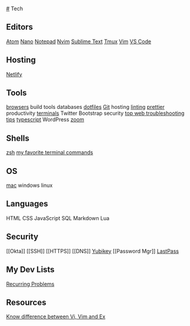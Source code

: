 [#](#.md) Tech

## Editors
[Atom](./editors/atom.md)
[Nano](./editors/nano.md)
[Notepad](./editors/notepad.md)
[Nvim](./editors/nvim.md)
[Sublime Text](./editors/sublime-text.md)
[Tmux](./editors/tmux.md)
[Vim](./editors/vim.md)
[VS Code](./editors/vs-code.md)

## Hosting
[Netlify](./hosting/netlify.md)

## Tools
[browsers](/tech/tools/browsers/index.md)
build tools
databases
[dotfiles](/tools/dotfiles.md)
[Git](./tools/git.md)
hosting
[linting](./tools/linting/index.md)
[prettier](./tools/prettier.md)
productivity
[terminals](/tech/tools/terminals/index.md)
Twitter Bootstrap
security
[top web troubleshooting tips](./top-web-troubleshooting-tips.md)
[typescript](./tools/typescript.md)
WordPress
[zoom](./tools/zoom.md)

## Shells
[zsh](./shells/zsh.md)
[my favorite terminal commands](./shells/my-favorite-terminal-commands.md) 

## OS
[mac](./os/index.md)
windows
linux

## Languages
HTML
CSS
JavaScript
SQL
Markdown
Lua

## Security
[[Okta]]
[[SSH]]
[[HTTPS]]
[[DNS]]
[Yubikey](./security/yubikey.md)
[[Password Mgr]]
[LastPass](./security/lastpass.md)

## My Dev Lists
[Recurring Problems](./my-dev-lists/recurring-problems.md)

## Resources
[Know difference between Vi, Vim and Ex](./editors/vi.md)
